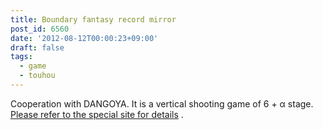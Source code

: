 ```yaml
---
title: Boundary fantasy record mirror
post_id: 6560
date: '2012-08-12T00:00:23+09:00'
draft: false
tags:
  - game
  - touhou
---
```


Cooperation with DANGOYA. It is a vertical shooting game of 6 + α stage. [Please refer to the special site for details](http://kagaminer.in/) .